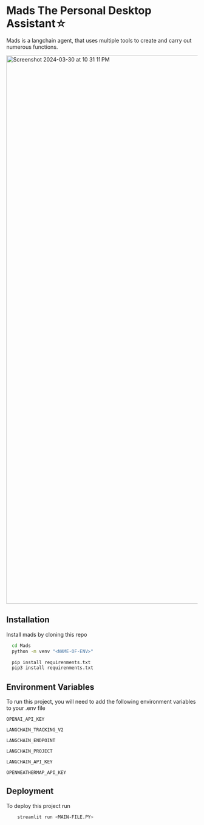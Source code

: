 
# Mads The Personal Desktop Assistant☆

Mads is a langchain agent, that uses multiple tools to create and carry out numerous functions. 




<img width="1440" alt="Screenshot 2024-03-30 at 10 31 11 PM" src="https://github.com/AlessandroB1298/Mads/assets/98426727/ca85511c-581e-4f3c-8bf6-3b3d3d85ced3">


## Installation

Install mads by cloning this repo

```bash
  cd Mads
  python -m venv "<NAME-OF-ENV>"

  pip install requirenments.txt
  pip3 install requirenments.txt
```
    
## Environment Variables

To run this project, you will need to add the following environment variables to your .env file

`OPENAI_API_KEY`

`LANGCHAIN_TRACKING_V2` 


`LANGCHAIN_ENDPOINT `


`LANGCHAIN_PROJECT`


`LANGCHAIN_API_KEY`


`OPENWEATHERMAP_API_KEY`



## Deployment

To deploy this project run

```bash
    streamlit run <MAIN-FILE.PY>
```

